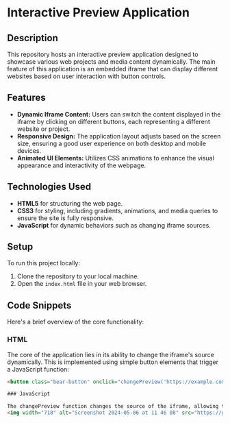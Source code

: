 # Interactive Preview Application

## Description

This repository hosts an interactive preview application designed to showcase various web projects and media content dynamically. The main feature of this application is an embedded iframe that can display different websites based on user interaction with button controls.

## Features

- **Dynamic Iframe Content:** Users can switch the content displayed in the iframe by clicking on different buttons, each representing a different website or project.
- **Responsive Design:** The application layout adjusts based on the screen size, ensuring a good user experience on both desktop and mobile devices.
- **Animated UI Elements:** Utilizes CSS animations to enhance the visual appearance and interactivity of the webpage.

## Technologies Used

- **HTML5** for structuring the web page.
- **CSS3** for styling, including gradients, animations, and media queries to ensure the site is fully responsive.
- **JavaScript** for dynamic behaviors such as changing iframe sources.

## Setup

To run this project locally:

1. Clone the repository to your local machine.
2. Open the `index.html` file in your web browser.

## Code Snippets

Here's a brief overview of the core functionality:

### HTML

The core of the application lies in its ability to change the iframe's source dynamically. This is implemented using simple button elements that trigger a JavaScript function:

```html
<button class="bear-button" onclick="changePreview('https://example.com')">Load Example.com</button>

### JavaScript

The changePreview function changes the source of the iframe, allowing the user to view different content:
<img width="718" alt="Screenshot 2024-05-06 at 11 46 08" src="https://github.com/Peppecoding/Interactive-Preview-Application/assets/83593668/72e38ab8-21e9-4ff0-9b1d-b67cc2957bcc">
